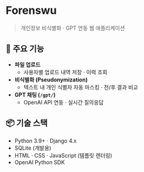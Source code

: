 # Forenswu
> 개인정보 비식별화 · GPT 연동 웹 애플리케이션

## 🚀 주요 기능
- **파일 업로드**  
  - 사용자별 업로드 내역 저장 · 이력 조회  
- **비식별화 (Pseudonymization)**  
  - 텍스트 내 개인 식별자 자동 마스킹 · 전/후 결과 비교  
- **GPT 채팅 (`/gpt/`)**  
  - OpenAI API 연동 · 실시간 질의응답  

## 📦 기술 스택
- Python 3.9+ · Django 4.x  
- SQLite (개발용)  
- HTML · CSS · JavaScript (템플릿 렌더링)  
- OpenAI Python SDK  
